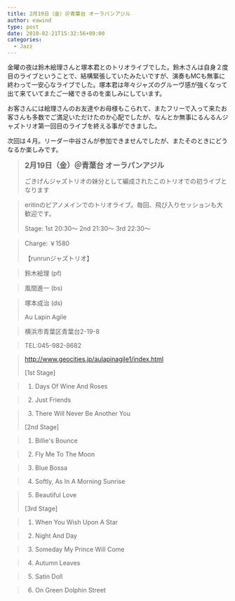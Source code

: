 ```yaml
---
title: 2月19日（金）＠青葉台 オーラパンアジル
author: eawind
type: post
date: 2010-02-21T15:32:56+09:00
categories:
  - Jazz
---
```

金曜の夜は鈴木絵理さんと塚本君とのトリオライブでした。鈴木さんは自身２度目のライブということで、結構緊張していたみたいですが、演奏もMCも無事に終わって一安心なライブでした。塚本君は年々ジャズのグルーヴ感が強くなって出て来ていてまたご一緒できるのを楽しみにしています。

お客さんには絵理さんのお友達やお母様もこられて、またフリーで入って来たお客さんも多数でご満足いただけたのか心配でしたが、なんとか無事にるんるんジャズトリオ第一回目のライブを終える事ができました。

次回は４月。リーダー中谷さんが参加できませんでしたが、またそのときにどうなるか楽しみです。

> **<big>2月19日（金）＠青葉台 オーラパンアジル</big>**
>
> ごきげんジャズトリオの妹分として編成されたこのトリオでの初ライブとなります

> eritinのピアノメインでのトリオライブ。毎回、飛び入りセッションも大歓迎です。
>
> Stage: 1st 20:30〜 2nd 21:30〜 3rd 22:30〜

> Charge: ￥1580
>
> 【runrunジャズトリオ】

> 鈴木絵理 (pf)

> 風間進一 (bs)

> 塚本成治 (ds)
>
> Au Lapin Agile

> 横浜市青葉区青葉台2-19-8

> TEL:045-982-8682

> http://www.geocities.jp/aulapinagile1/index.html
>
> [1st Stage]

> 1. Days Of Wine And Roses

> 2. Just Friends

> 3. There Will Never Be Another You
>
> [2nd Stage]

> 1. Billie's Bounce

> 2. Fly Me To The Moon

> 3. Blue Bossa

> 4. Softly, As In A Morning Sunrise

> 5. Beautiful Love
>
> [3rd Stage]

> 1. When You Wish Upon A Star

> 2. Night And Day

> 3. Someday My Prince Will Come

> 4. Autumn Leaves

> 5. Satin Doll

> 6. On Green Dolphin Street
